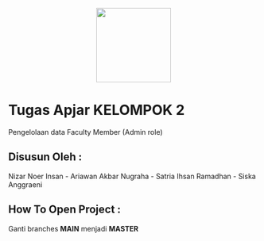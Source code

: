 <p align="center"><img src ="https://upload.wikimedia.org/wikipedia/en/d/d5/Logo_Almamater_UPI.png" width="150"> </p>



# Tugas Apjar KELOMPOK 2
Pengelolaan data Faculty Member (Admin role)



## Disusun Oleh :
Nizar Noer Insan -
Ariawan Akbar Nugraha -
Satria Ihsan Ramadhan -
Siska Anggraeni


## How To Open Project :
Ganti branches **MAIN** menjadi **MASTER**
